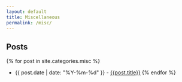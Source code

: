 ```yaml
---
layout: default
title: Miscellaneous
permalink: /misc/
---
```

Posts
--
{% for post in site.categories.misc %}
* {{ post.date | date: "%Y-%m-%d" }} - [{{post.title}}]({{post.url}})
{% endfor %}

